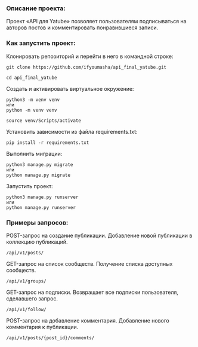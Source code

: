 ### Описание проекта:

Проект «API для Yatube» позволяет пользователям подписываться на авторов постов и комментировать понравившиеся записи.

### Как запустить проект:

Клонировать репозиторий и перейти в него в командной строке:

```
git clone https://github.com/ifyoumasha/api_final_yatube.git
```

```
cd api_final_yatube
```

Cоздать и активировать виртуальное окружение:

```
python3 -m venv venv
или
python -m venv venv
```

```
source venv/Scripts/activate
```

Установить зависимости из файла requirements.txt:

```
pip install -r requirements.txt
```

Выполнить миграции:

```
python3 manage.py migrate
или
python manage.py migrate
```

Запустить проект:

```
python3 manage.py runserver
или
python manage.py runserver
```

### Примеры запросов:
POST-запрос на создание публикации. Добавление новой публикации в коллекцию публикаций.

```
/api/v1/posts/
```

GET-запрос на список сообществ. Получение списка доступных сообществ.

```
/api/v1/groups/
```

GET-запрос на подписки. Возвращает все подписки пользователя, сделавшего запрос.

```
/api/v1/follow/
```

POST-запрос на добавление комментария. Добавление нового комментария к публикации.

```
/api/v1/posts/{post_id}/comments/
```
